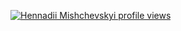 [![Hennadii Mishchevskyi profile views](https://u8views.com/api/v1/github/profiles/7658266/views/day-week-month-total-count.svg)](https://u8views.com/github/Gennadiii)
